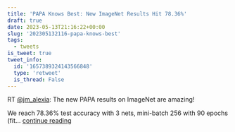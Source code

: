 ```yaml
---
title: 'PAPA Knows Best: New ImageNet Results Hit 78.36%'
draft: true
date: 2023-05-13T21:16:22+00:00
slug: '202305132116-papa-knows-best'
tags:
  - tweets
is_tweet: true
tweet_info:
  id: '1657389324143566848'
  type: 'retweet'
  is_thread: False
---
```




RT [@jm_alexia](https://x.com/jm_alexia): The new PAPA results on ImageNet are amazing!

We reach 78.36% test accuracy with 3 nets, mini-batch 256 with 90 epochs (fit… [continue reading](https://x.com/sytelus/status/1657389324143566848)
